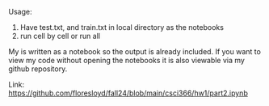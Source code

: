 Usage:
1. Have test.txt, and train.txt in local directory as the notebooks
2. run cell by cell or run all


My is written as a notebook so the output is already included. If you want to view my code without opening the notebooks it is also viewable via my github repository.

Link: https://github.com/floresloyd/fall24/blob/main/csci366/hw1/part2.ipynb